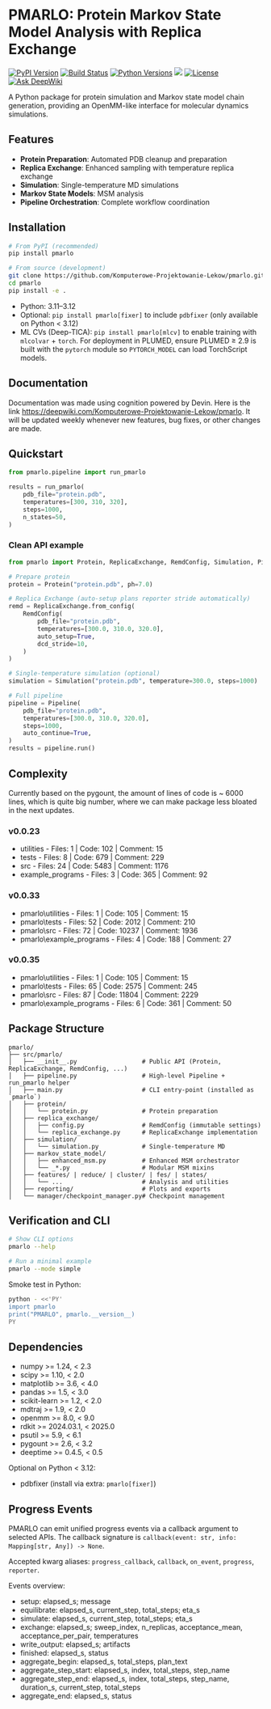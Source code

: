 # PMARLO: Protein Markov State Model Analysis with Replica Exchange

[![PyPI Version][pypi-image]][pypi-url]
[![Build Status][build-image]][build-url]
[![Python Versions][versions-image]][versions-url]
[![][stars-image]][stars-url]
[![License][license-image]][license-url]
[![Ask DeepWiki](https://deepwiki.com/badge.svg)](https://deepwiki.com/Komputerowe-Projektowanie-Lekow/pmarlo)



A Python package for protein simulation and Markov state model chain generation, providing an OpenMM-like interface for molecular dynamics simulations.

## Features

- **Protein Preparation**: Automated PDB cleanup and preparation
- **Replica Exchange**: Enhanced sampling with temperature replica exchange
- **Simulation**: Single-temperature MD simulations
- **Markov State Models**: MSM analysis
- **Pipeline Orchestration**: Complete workflow coordination

## Installation

```bash
# From PyPI (recommended)
pip install pmarlo

# From source (development)
git clone https://github.com/Komputerowe-Projektowanie-Lekow/pmarlo.git
cd pmarlo
pip install -e .
```

- Python: 3.11–3.12
- Optional: `pip install pmarlo[fixer]` to include `pdbfixer` (only available on Python < 3.12)
- ML CVs (Deep-TICA): `pip install pmarlo[mlcv]` to enable training with
  `mlcolvar` + `torch`. For deployment in PLUMED, ensure PLUMED ≥ 2.9 is built
  with the `pytorch` module so `PYTORCH_MODEL` can load TorchScript models.


## Documentation
Documentation was made using cognition powered by Devin. Here is the link https://deepwiki.com/Komputerowe-Projektowanie-Lekow/pmarlo. It will be updated weekly whenever new features, bug fixes, or other changes are made.


## Quickstart

```python
from pmarlo.pipeline import run_pmarlo

results = run_pmarlo(
    pdb_file="protein.pdb",
    temperatures=[300, 310, 320],
    steps=1000,
    n_states=50,
)
```

### Clean API example

```python
from pmarlo import Protein, ReplicaExchange, RemdConfig, Simulation, Pipeline

# Prepare protein
protein = Protein("protein.pdb", ph=7.0)

# Replica Exchange (auto-setup plans reporter stride automatically)
remd = ReplicaExchange.from_config(
    RemdConfig(
        pdb_file="protein.pdb",
        temperatures=[300.0, 310.0, 320.0],
        auto_setup=True,
        dcd_stride=10,
    )
)

# Single-temperature simulation (optional)
simulation = Simulation("protein.pdb", temperature=300.0, steps=1000)

# Full pipeline
pipeline = Pipeline(
    pdb_file="protein.pdb",
    temperatures=[300.0, 310.0, 320.0],
    steps=1000,
    auto_continue=True,
)
results = pipeline.run()
```

## Complexity

Currently based on the pygount, the amount of lines of code is ~ 6000 lines, which is quite big number, where we can make package less bloated in the next updates.

### v0.0.23

- utilities - Files: 1 | Code: 102 | Comment: 15
- tests - Files: 8 | Code: 679 | Comment: 229
- src - Files: 24 | Code: 5483 | Comment: 1176
- example_programs - Files: 3 | Code: 365 | Comment: 92

### v0.0.33

- pmarlo\utilities - Files: 1 | Code: 105 | Comment: 15
- pmarlo\tests - Files: 52 | Code: 2012 | Comment: 210
- pmarlo\src - Files: 72 | Code: 10237 | Comment: 1936
- pmarlo\example_programs - Files: 4 | Code: 188 | Comment: 27


### v0.0.35

- pmarlo\utilities - Files: 1 | Code: 105 | Comment: 15
- pmarlo\tests - Files: 65 | Code: 2575 | Comment: 245
- pmarlo\src - Files: 87 | Code: 11804 | Comment: 2229
- pmarlo\example_programs - Files: 6 | Code: 361 | Comment: 50


## Package Structure

```
pmarlo/
├── src/pmarlo/
│   ├── __init__.py                  # Public API (Protein, ReplicaExchange, RemdConfig, ...)
│   ├── pipeline.py                  # High-level Pipeline + run_pmarlo helper
│   ├── main.py                      # CLI entry-point (installed as `pmarlo`)
│   ├── protein/
│   │   └── protein.py               # Protein preparation
│   ├── replica_exchange/
│   │   ├── config.py                # RemdConfig (immutable settings)
│   │   └── replica_exchange.py      # ReplicaExchange implementation
│   ├── simulation/
│   │   └── simulation.py            # Single-temperature MD
│   ├── markov_state_model/
│   │   ├── enhanced_msm.py          # Enhanced MSM orchestrator
│   │   └── _*.py                    # Modular MSM mixins
│   ├── features/ | reduce/ | cluster/ | fes/ | states/
│   │   └── ...                      # Analysis and utilities
│   ├── reporting/                   # Plots and exports
│   └── manager/checkpoint_manager.py# Checkpoint management
```

## Verification and CLI

```bash
# Show CLI options
pmarlo --help

# Run a minimal example
pmarlo --mode simple
```

Smoke test in Python:

```bash
python - <<'PY'
import pmarlo
print("PMARLO", pmarlo.__version__)
PY
```

## Dependencies

- numpy >= 1.24, < 2.3
- scipy >= 1.10, < 2.0
- matplotlib >= 3.6, < 4.0
- pandas >= 1.5, < 3.0
- scikit-learn >= 1.2, < 2.0
- mdtraj >= 1.9, < 2.0
- openmm >= 8.0, < 9.0
- rdkit >= 2024.03.1, < 2025.0
- psutil >= 5.9, < 6.1
- pygount >= 2.6, < 3.2
- deeptime >= 0.4.5, < 0.5

Optional on Python < 3.12:
- pdbfixer (install via extra: `pmarlo[fixer]`)

## Progress Events

PMARLO can emit unified progress events via a callback argument to selected APIs. The callback signature is `callback(event: str, info: Mapping[str, Any]) -> None`.

Accepted kwarg aliases: `progress_callback`, `callback`, `on_event`, `progress`, `reporter`.

Events overview:

- setup: elapsed_s; message
- equilibrate: elapsed_s, current_step, total_steps; eta_s
- simulate: elapsed_s, current_step, total_steps; eta_s
- exchange: elapsed_s; sweep_index, n_replicas, acceptance_mean, acceptance_per_pair, temperatures
- write_output: elapsed_s; artifacts
- finished: elapsed_s, status
- aggregate_begin: elapsed_s, total_steps, plan_text
- aggregate_step_start: elapsed_s, index, total_steps, step_name
- aggregate_step_end: elapsed_s, index, total_steps, step_name, duration_s, current_step, total_steps
- aggregate_end: elapsed_s, status

<!-- Badges: -->

[pypi-image]: https://img.shields.io/pypi/v/pmarlo
[pypi-url]: https://pypi.org/project/pmarlo/
[build-image]: https://github.com/Komputerowe-Projektowanie-Lekow/pmarlo/actions/workflows/publish.yml/badge.svg
[build-url]: https://github.com/Komputerowe-Projektowanie-Lekow/pmarlo/actions/workflows/publish.yml
[versions-image]: https://img.shields.io/pypi/pyversions/pmarlo
[versions-url]: https://pypi.org/project/pmarlo/
[stars-image]: https://img.shields.io/github/stars/Komputerowe-Projektowanie-Lekow/pmarlo
[stars-url]: https://github.com/Komputerowe-Projektowanie-Lekow/pmarlo
[license-image]: https://img.shields.io/pypi/l/pmarlo
[license-url]: https://github.com/Komputerowe-Projektowanie-Lekow/pmarlo/blob/main/LICENSE
